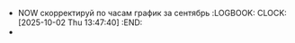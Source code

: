 - NOW скорректируй по часам график за сентябрь
  :LOGBOOK:
  CLOCK: [2025-10-02 Thu 13:47:40]
  :END:
-